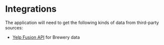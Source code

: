 # Integrations
The application will need to get the following kinds of data from third-party sources:
- [Yelp Fusion API](https://www.yelp.com/developers/documentation/v3) for Brewery data